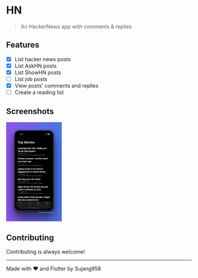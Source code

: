 # HN

> An HackerNews app with comments & replies

## Features

- [x] List hacker news posts
- [x] List AskHN posts
- [x] List ShowHN posts
- [ ] List job posts
- [x] View posts' comments and replies
- [ ] Create a reading list

## Screenshots

<img src="./screenshot.png" style="object-fit: contain;" width="30%">



## Contributing

Contributing is always welcome!

* * *

Made with ❤️ and Flutter by Sujang958
